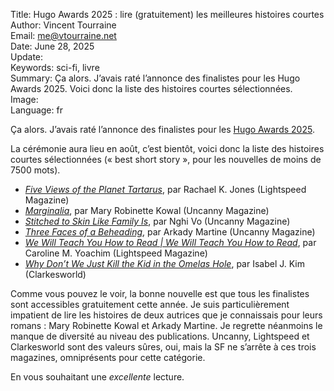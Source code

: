 Title:     Hugo Awards 2025 : lire (gratuitement) les meilleures histoires courtes  
Author:    Vincent Tourraine  
Email:     me@vtourraine.net  
Date:      June 28, 2025  
Update:    
Keywords:  sci-fi, livre  
Summary:   Ça alors. J’avais raté l’annonce des finalistes pour les Hugo Awards 2025. Voici donc la liste des histoires courtes sélectionnées.  
Image:     
Language:  fr  


Ça alors. J’avais raté l’annonce des finalistes pour les [Hugo Awards 2025](https://www.thehugoawards.org/hugo-history/2025-hugo-awards/).

La cérémonie aura lieu en août, c’est bientôt, voici donc la liste des histoires courtes sélectionnées (« best short story », pour les nouvelles de moins de 7500 mots).

- [_Five Views of the Planet Tartarus_](https://www.lightspeedmagazine.com/fiction/five-views-of-the-planet-tartarus/), par Rachael K. Jones (Lightspeed Magazine)
- [_Marginalia_](https://www.uncannymagazine.com/article/marginalia/), par Mary Robinette Kowal (Uncanny Magazine)
- [_Stitched to Skin Like Family Is_](https://www.uncannymagazine.com/article/stitched-to-skin-like-family-is/), par Nghi Vo (Uncanny Magazine)
- [_Three Faces of a Beheading_](https://www.uncannymagazine.com/article/three-faces-of-a-beheading/), par Arkady Martine (Uncanny Magazine)
- [_We Will Teach You How to Read | We Will Teach You How to Read_](https://www.lightspeedmagazine.com/fiction/we-will-teach-you-how-to-read-we-will-teach-you-how-to-read/), par Caroline M. Yoachim (Lightspeed Magazine)
- [_Why Don’t We Just Kill the Kid in the Omelas Hole_](https://clarkesworldmagazine.com/kim_02_24/), par Isabel J. Kim (Clarkesworld)

Comme vous pouvez le voir, la bonne nouvelle est que tous les finalistes sont accessibles gratuitement cette année. Je suis particulièrement impatient de lire les histoires de deux autrices que je connaissais pour leurs romans : Mary Robinette Kowal et Arkady Martine. Je regrette néanmoins le manque de diversité au niveau des publications. Uncanny, Lightspeed et Clarkesworld sont des valeurs sûres, oui, mais la SF ne s’arrête à ces trois magazines, omniprésents pour cette catégorie.

En vous souhaitant une _excellente_ lecture.
